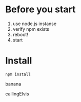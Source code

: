 # Before you start

1. use node.js instanse
2. verify npm exists
3. reboot!
4. start

# Install

```
npm install
```

banana

callingElvis

